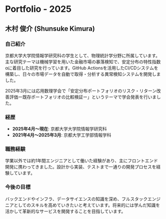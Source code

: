 # Portfolio - 2025

## 木村 俊介 (Shunsuke Kimura)

### 自己紹介

京都大学大学院情報学研究科の学生として、物理統計学分野に所属しています。主な研究テーマは機械学習を用いた金融市場の暴落検知で、安定分布の特性指数αに着目した研究を行っています。GitHub Actionsを活用したCI/CDシステムを構築し、日々の市場データを自動で取得・分析する異常検知システムを開発しました。

2025年3月には応用数理学会で「安定分布ポートフォリオのリスク・リターン改善評価ー既存ポートフォリオの比較検証ー」というテーマで学会発表を行いました。

### 経歴

- **2025年4月〜現在**: 京都大学大学院情報学研究科
- **2021年4月〜2025年3月**: 京都大学工学部情報学科

### 職務経験

学業以外では約1年間エンジニアとして働いた経験があり、主にフロントエンド開発に携わってきました。設計から実装、テストまで一通りの開発プロセスを経験しています。

### 今後の目標

バックエンドやインフラ、データサイエンスの知識を深め、フルスタックエンジニアとしてのスキルを高めていきたいと考えています。将来的には学んだ知識を活かして革新的なサービスを開発することを目指しています。

